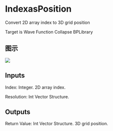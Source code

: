 # IndexasPosition

Convert 2D array index to 3D grid position

Target is Wave Function Collapse BPLibrary

## 图示

![]($-20221218-21330260.png)

## Inputs

Index: Integer. 2D array index.

Resolution: Int Vector Structure.  

## Outputs

Return Value: Int Vector Structure. 3D grid position.

